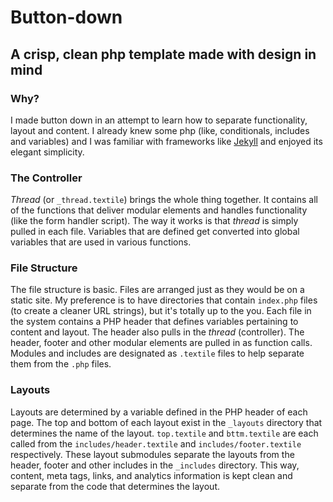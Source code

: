 Button-down
===========

A crisp, clean php template made with design in mind
----------------------------------------------------

### Why?
I made button down in an attempt to learn how to separate functionality, layout and content. I already knew some php (like, conditionals, includes and variables) and I was familiar with frameworks like [Jekyll](https://github.com/mojombo/jekyll) and enjoyed its elegant simplicity.

### The Controller
*Thread* (or `_thread.textile`) brings the whole thing together. It contains all of the functions that deliver modular elements and handles functionality (like the form handler script). The way it works is that *thread* is simply pulled in each file. Variables that are defined get converted into global variables that are used in various functions.

### File Structure
The file structure is basic. Files are arranged just as they would be on a static site. My preference is to have directories that contain `index.php` files (to create a cleaner URL strings), but it's totally up to the you. Each file in the system contains a PHP header that defines variables pertaining to content and layout. The header also pulls in the *thread* (controller). The header, footer and other modular elements are pulled in as function calls. Modules and includes are designated as `.textile` files to help separate them from the `.php` files.

### Layouts
Layouts are determined by a variable defined in the PHP header of each page. The top and bottom of each layout exist in the `_layouts` directory that determines the name of the layout. `top.textile` and `bttm.textile` are each called from the `includes/header.textile` and `includes/footer.textile` respectively. These layout submodules separate the layouts from the header, footer and other includes in the `_includes` directory. This way, content, meta tags, links, and analytics information is kept clean and separate from the code that determines the layout.
